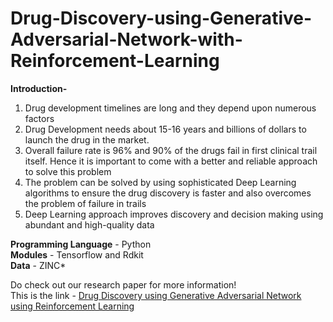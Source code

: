 # Drug-Discovery-using-Generative-Adversarial-Network-with-Reinforcement-Learning


**Introduction-**
1. Drug development timelines are long and they depend upon numerous factors<br />
2. Drug Development needs about 15-16 years and billions of dollars to launch the drug in the market.<br /> 
3. Overall failure rate is 96% and 90% of the drugs fail in first clinical trail itself. Hence it is important to come with a better and reliable approach to solve this problem<br />
4. The problem can be solved by using sophisticated Deep Learning algorithms to ensure the drug discovery is faster and also overcomes the problem of failure in trails<br />
5. Deep Learning approach improves discovery and decision making using abundant and high-quality data<br />

**Programming Language** - Python<br />
**Modules** - Tensorflow and Rdkit<br />
**Data** - ZINC*

Do check out our research paper for more information!<br />
This is the link - [Drug Discovery using Generative Adversarial Network using Reinforcement Learning](https://ieeexplore.ieee.org/document/9402449)




